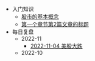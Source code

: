 * 入门知识
  * [股市的基本概念](files/knowledge/基本知识.md)
  * [第一个章节第2篇文章的标题](第一个章节第2篇文章的标题的markdown文件)
* 每日复盘
  * 2022-11
    * [2022-11-04 美股大跌]()
  * 2022-10
